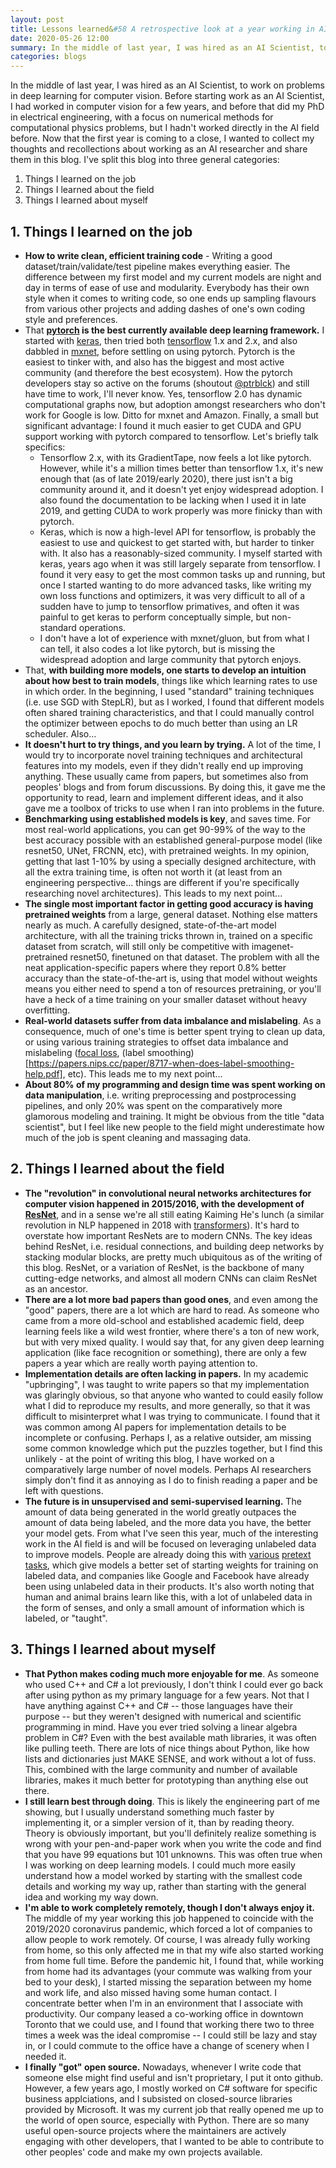 ```yaml
---
layout: post
title: Lessons learned&#58 A retrospective look at a year working in AI
date: 2020-05-26 12:00
summary: In the middle of last year, I was hired as an AI Scientist, to work on problems in deep learning for computer vision. Before starting work as an AI Scientist, I had worked in computer vision for a few years, and before that did my PhD in electrical engineering, with a focus on numerical methods for computational physics problems, but I hadn't worked directly in the AI field before. Now that the first year is coming to a close, I wanted to collect my thoughts and recollections about working as an AI researcher and share them in this blog...
categories: blogs
---
```


In the middle of last year, I was hired as an AI Scientist, to work on problems in deep learning for computer vision. Before starting work as an AI Scientist, I had worked in computer vision for a few years, and before that did my PhD in electrical engineering, with a focus on numerical methods for computational physics problems, but I hadn't worked directly in the AI field before. Now that the first year is coming to a close, I wanted to collect my thoughts and recollections about working as an AI researcher and share them in this blog. I've split this blog into three general categories:

1. Things I learned on the job
2. Things I learned about the field
3. Things I learned about myself

## 1. Things I learned on the job

- **How to write clean, efficient training code** - Writing a good dataset/train/validate/test pipeline makes everything easier. The difference between my first model and my current models are night and day in terms of ease of use and modularity. Everybody has their own style when it comes to writing code, so one ends up sampling flavours from various other projects and adding dashes of one's own coding style and preferences.
- That **[pytorch](https://pytorch.org) is the best currently available deep learning framework.** I started with [keras](https://keras.io), then tried both [tensorflow](https://www.tensorflow.org) 1.x and 2.x, and also dabbled in [mxnet](https://mxnet.apache.org), before settling on using pytorch. Pytorch is the easiest to tinker with, and also has the biggest and most active community (and therefore the best ecosystem). How the pytorch developers stay so active on the forums (shoutout [@ptrblck](https://discuss.pytorch.org/u/ptrblck)) and still have time to work, I'll never know. Yes, tensorflow 2.0 has dynamic computational graphs now, but adoption amongst researchers who don't work for Google is low. Ditto for mxnet and Amazon. Finally, a small but significant advantage: I found it much easier to get CUDA and GPU support working with pytorch compared to tensorflow. Let's briefly talk specifics:
	- Tensorflow 2.x, with its GradientTape, now feels a lot like pytorch. However, while it's a million times better than tensorflow 1.x, it's new enough that (as of late 2019/early 2020), there just isn't a big community around it, and it doesn't yet enjoy widespread adoption. I also found the documentation to be lacking when I used it in late 2019, and getting CUDA to work properly was more finicky than with pytorch.
	- Keras, which is now a high-level API for tensorflow, is probably the easiest to use and quickest to get started with, but harder to tinker with. It also has a reasonably-sized community. I myself started with keras, years ago when it was still largely separate from tensorflow. I found it very easy to get the most common tasks up and running, but once I started wanting to do more advanced tasks, like writing my own loss functions and optimizers, it was very difficult to all of a sudden have to jump to tensorflow primatives, and often it was painful to get keras to perform conceptually simple, but non-standard operations. 
	- I don't have a lot of experience with mxnet/gluon, but from what I can tell, it also codes a lot like pytorch, but is missing the widespread adoption and large community that pytorch enjoys.
- That, **with building more models, one starts to develop an intuition about how best to train models**, things like which learning rates to use in which order. In the beginning, I used "standard" training techniques (i.e. use SGD with StepLR), but as I worked, I found that different models often shared training characteristics, and that I could manually control the optimizer between epochs to do much better than using an LR scheduler. Also...
- **It doesn't hurt to try things, and you learn by trying.** A lot of the time, I would try to incorporate novel training techniques and architectural features into my models, even if they didn't really end up improving anything. These usually came from papers, but sometimes also from peoples' blogs and from forum discussions. By doing this, it gave me the opportunity to read, learn and implement different ideas, and it also gave me a toolbox of tricks to use when I ran into problems in the future.
- **Benchmarking using established models is key**, and saves time. For most real-world applications, you can get 90-99% of the way to the best accuracy possible with an established general-purpose model (like resnet50, UNet, FRCNN, etc), with pretrained weights. In my opinion, getting that last 1-10% by using a specially designed architecture, with all the extra training time, is often not worth it (at least from an engineering perspective... things are different if you're specifically researching novel architectures). This leads to my next point...
- **The single most important factor in getting good accuracy is having pretrained weights** from a large, general dataset. Nothing else matters nearly as much. A carefully designed, state-of-the-art model architecture, with all the training tricks thrown in, trained on a specific dataset from scratch, will still only be competitive with imagenet-pretrained resnet50, finetuned on that dataset. The problem with all the neat application-specific papers where they report 0.8% better accuracy than the state-of-the-art is, using that model without weights means you either need to spend a ton of resources pretraining, or you'll have a heck of a time training on your smaller dataset without heavy overfitting.
- **Real-world datasets suffer from data imbalance and mislabeling**. As a consequence, much of one's time is better spent trying to clean up data, or using various training strategies to offset data imbalance and mislabeling ([focal loss](http://openaccess.thecvf.com/content_ICCV_2017/papers/Lin_Focal_Loss_for_ICCV_2017_paper.pdf), (label smoothing)[https://papers.nips.cc/paper/8717-when-does-label-smoothing-help.pdf], etc). This leads me to my next point...
- **About 80% of my programming and design time was spent working on data manipulation**, i.e. writing preprocessing and postprocessing pipelines, and only 20% was spent on the comparatively more glamorous modeling and training. It might be obvious from the title "data scientist", but I feel like new people to the field might underestimate how much of the job is spent cleaning and massaging data.

## 2. Things I learned about the field

- **The "revolution" in convolutional neural networks architectures for computer vision happened in 2015/2016, with the development of [ResNet](https://arxiv.org/abs/1512.03385)**, and in a sense we're all still eating Kaiming He's lunch (a similar revolution in NLP happened in 2018 with [transformers](https://papers.nips.cc/paper/7181-attention-is-all-you-need.pdf)). It's hard to overstate how important ResNets are to modern CNNs. The key ideas behind ResNet, i.e. residual connections, and building deep networks by stacking modular blocks, are pretty much ubiquitous as of the writing of this blog. ResNet, or a variation of ResNet, is the backbone of many cutting-edge networks, and almost all modern CNNs can claim ResNet as an ancestor.
- **There are a lot more bad papers than good ones**, and even among the "good" papers, there are a lot which are hard to read. As someone who came from a more old-school and established academic field, deep learning feels like a wild west frontier, where there's a ton of new work, but with very mixed quality. I would say that, for any given deep learning application (like face recognition or something), there are only a few papers a year which are really worth paying attention to.
- **Implementation details are often lacking in papers.** In my academic "upbringing", I was taught to write papers so that my implementation was glaringly obvious, so that anyone who wanted to could easily follow what I did to reproduce my results, and more generally, so that it was difficult to misinterpret what I was trying to communicate. I found that it was common among AI papers for implementation details to be incomplete or confusing. Perhaps I, as a relative outsider, am missing some common knowledge which put the puzzles together, but I find this unlikely - at the point of writing this blog, I have worked on a comparatively large number of novel models. Perhaps AI researchers simply don't find it as annoying as I do to finish reading a paper and be left with questions.
- **The future is in unsupervised and semi-supervised learning.** The amount of data being generated in the world greatly outpaces the amount of data being labeled, and the more data you have, the better your model gets. From what I've seen this year, much of the interesting work in the AI field is and will be focused on leveraging unlabeled data to improve models. People are already doing this with [various](https://arxiv.org/pdf/1603.09246.pdf) [pretext](http://openaccess.thecvf.com/content_CVPR_2019/papers/Kolesnikov_Revisiting_Self-Supervised_Visual_Representation_Learning_CVPR_2019_paper.pdf) [tasks](http://openaccess.thecvf.com/content_ICCV_2019/papers/Caron_Unsupervised_Pre-Training_of_Image_Features_on_Non-Curated_Data_ICCV_2019_paper.pdf), which give models a better set of starting weights for training on labeled data, and companies like Google and Facebook have already been using unlabeled data in their products. It's also worth noting that human and animal brains learn like this, with a lot of unlabeled data in the form of senses, and only a small amount of information which is labeled, or "taught".

## 3. Things I learned about myself

- **That Python makes coding much more enjoyable for me**. As someone who used C++ and C# a lot previously, I don't think I could ever go back after using python as my primary language for a few years. Not that I have anything against C++ and C# -- those languages have their purpose -- but they weren't designed with numerical and scientific programming in mind. Have you ever tried solving a linear algebra problem in C#? Even with the best available math libraries, it was often like pulling teeth. There are lots of nice things about Python, like how lists and dictionaries just MAKE SENSE, and work without a lot of fuss. This, combined with the large community and number of available libraries, makes it much better for prototyping than anything else out there.
- **I still learn best through doing**. This is likely the engineering part of me showing, but I usually understand something much faster by implementing it, or a simpler version of it, than by reading theory. Theory is obviously important, but you'll definitely realize something is wrong with your pen-and-paper work when you write the code and find that you have 99 equations but 101 unknowns. This was often true when I was working on deep learning models. I could much more easily understand how a model worked by starting with the smallest code details and working my way up, rather than starting with the general idea and working my way down.
- **I'm able to work completely remotely, though I don't always enjoy it.** The middle of my year working this job happened to coincide with the 2019/2020 coronavirus pandemic, which forced a lot of companies to allow people to work remotely. Of course, I was already fully working from home, so this only affected me in that my wife also started working from home full time. Before the pandemic hit, I found that, while working from home had its advantages (your commute was walking from your bed to your desk), I started missing the separation between my home and work life, and also missed having some human contact. I concentrate better when I'm in an environment that I associate with productivity. Our company leased a co-working office in downtown Toronto that we could use, and I found that working there two to three times a week was the ideal compromise -- I could still be lazy and stay in, or I could commute to the office have a change of scenery when I needed it.
- **I finally "got" open source.** Nowadays, whenever I write code that someone else might find useful and isn't proprietary, I put it onto github. However, a few years ago, I mostly worked on C# software for specific business applciations, and I subsisted on closed-source libraries provided by Microsoft. It was my current job that really opened me up to the world of open source, especially with Python. There are so many useful open-source projects where the maintainers are actively engaging with other developers, that I wanted to be able to contribute to other peoples' code and make my own projects available.